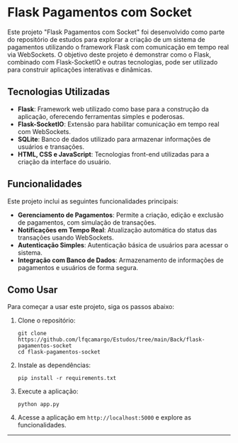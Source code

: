 # Flask Pagamentos com Socket

Este projeto "Flask Pagamentos com Socket" foi desenvolvido como parte do repositório de estudos para explorar a criação de um sistema de pagamentos utilizando o framework Flask com comunicação em tempo real via WebSockets. O objetivo deste projeto é demonstrar como o Flask, combinado com Flask-SocketIO e outras tecnologias, pode ser utilizado para construir aplicações interativas e dinâmicas.

## Tecnologias Utilizadas

- **Flask**: Framework web utilizado como base para a construção da aplicação, oferecendo ferramentas simples e poderosas.
- **Flask-SocketIO**: Extensão para habilitar comunicação em tempo real com WebSockets.
- **SQLite**: Banco de dados utilizado para armazenar informações de usuários e transações.
- **HTML, CSS e JavaScript**: Tecnologias front-end utilizadas para a criação da interface do usuário.

## Funcionalidades

Este projeto inclui as seguintes funcionalidades principais:
- **Gerenciamento de Pagamentos**: Permite a criação, edição e exclusão de pagamentos, com simulação de transações.
- **Notificações em Tempo Real**: Atualização automática do status das transações usando WebSockets.
- **Autenticação Simples**: Autenticação básica de usuários para acessar o sistema.
- **Integração com Banco de Dados**: Armazenamento de informações de pagamentos e usuários de forma segura.

## Como Usar

Para começar a usar este projeto, siga os passos abaixo:

1. Clone o repositório:
   ```
   git clone https://github.com/lfqcamargo/Estudos/tree/main/Back/flask-pagamentos-socket
   cd flask-pagamentos-socket
   ```

2. Instale as dependências:
   ```
   pip install -r requirements.txt
   ```

3. Execute a aplicação:
   ```
   python app.py
   ```

4. Acesse a aplicação em `http://localhost:5000` e explore as funcionalidades.

---